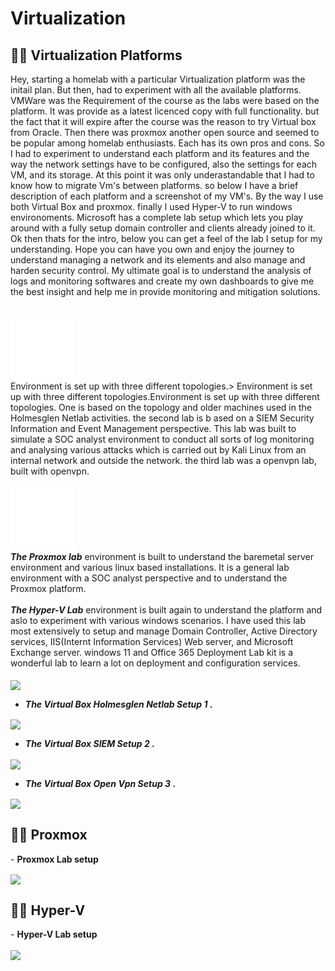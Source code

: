 <h1>Virtualization</a></h1>

<h2>👨‍💻 Virtualization Platforms</h2>
Hey, starting a homelab with a particular Virtualization platform was the initail plan. But then, had to experiment with all the available platforms. VMWare was the Requirement of the course as the labs were based on the platform. It was provide as a latest licenced copy with full functionality. but the fact that it will expire after the course was the reason to try Virtual box from Oracle. Then there was proxmox another open source and seemed to be popular among homelab enthusiasts. Each has its own pros and cons. So I had to experiment to understand each platform and its features and the way the network settings have to be configured, also the settings for each VM, and its storage. At this point it was only underastandable that I had to know how to migrate Vm's between platforms. so below I have a brief description of each platform and a screenshot of my VM's. By the way I use both Virtual Box and proxmox. finally I used Hyper-V to run windows environoments. Microsoft has a complete lab setup which lets you play around with a fully setup domain controller and clients already joined to it. Ok then thats for the intro, below you can get a feel of the lab I setup for my understanding. Hope you can have you own and enjoy the journey to understand managing a network and its elements and also manage and harden security control. My ultimate goal is to understand the analysis of logs and monitoring softwares and create my own dashboards to give me the best insight and help me in provide monitoring and mitigation solutions.<br><br>

[<img src="images/simple-icons--virtualbox (1).png" alt="The Virtual Box" width="100" height="100">]( https://www.virtualbox.org/)<br/>Environment is set up with three different topologies.> Environment is set up with three different topologies.Environment is set up with three different topologies. One is based on the topology and older machines used in the Holmesglen Netlab activities. the second lab is b ased on a SIEM Security Information and Event Management perspective. This lab was built to simulate a SOC analyst environment to conduct all sorts of log monitoring and analysing various attacks which is carried out by Kali Linux from an internal network and outside the network. the third lab was a openvpn lab, built with openvpn.<br><br>
[<img src="images/simple-icons--proxmox.png" alt="The Virtual Box" width="100" height="100">]( https://www.virtualbox.org/)<br/>
***The Proxmox lab*** environment is built to understand the baremetal server environment and various linux based installations. It is a general lab environment with a SOC analyst perspective and to understand the Proxmox platform.<br><br>
***The Hyper-V Lab*** environment is built again to understand the platform and aslo to experiment with various windows scenarios. I have used this lab most extensively to setup and manage Domain Controller, Active Directory services, IIS(Internt Information Services) Web server, and Microsoft Exchange server. windows 11 and Office 365 Deployment Lab kit is a wonderful lab to learn a lot on deployment and configuration services.<br><br>
  <b><img align="center" src="https://i.imgur.com/CsaHQku.png" /></b><br/>  
  - <b>***The Virtual Box Holmesglen Netlab Setup 1*** .</b><br/>
  
  <b><img align="center" src="https://i.imgur.com/RYJxINY.png" /></b><br/>
  - <b>***The Virtual Box SIEM Setup 2*** .</b><br/>
  
  <b><img align="center" src="https://i.imgur.com/7to5deQ.png" /></b><br/>
  - <b>***The Virtual Box Open Vpn Setup 3*** .</b><br/>
  
  <b><img align="center" src="https://i.imgur.com/6htDcD8.png" /></b><br/>
  <h2>👨‍💻 Proxmox</h2>
  - <b>Proxmox Lab setup</b><br/>

  <b><img align="center" src="https://i.imgur.com/gCt1c7f.png" /></b><br/>
  <h2>👨‍💻 Hyper-V</h2>
  - <b>Hyper-V Lab setup</b><br/>

  <b><img align="center" src="https://i.imgur.com/kyBDOLi.png" /></b><br/>


